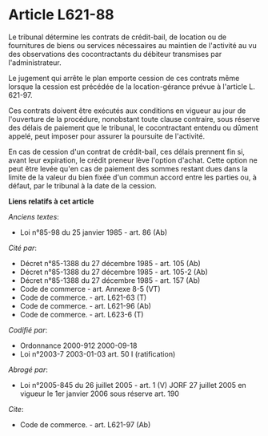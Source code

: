 # Article L621-88

Le tribunal détermine les contrats de crédit-bail, de location ou de fournitures de biens ou services nécessaires au maintien
de l'activité au vu des observations des cocontractants du débiteur transmises par l'administrateur.

Le jugement qui arrête le plan emporte cession de ces contrats même lorsque la cession est précédée de la location-gérance
prévue à l'article L. 621-97.

Ces contrats doivent être exécutés aux conditions en vigueur au jour de l'ouverture de la procédure, nonobstant toute clause
contraire, sous réserve des délais de paiement que le tribunal, le cocontractant entendu ou dûment appelé, peut imposer pour
assurer la poursuite de l'activité.

En cas de cession d'un contrat de crédit-bail, ces délais prennent fin si, avant leur expiration, le crédit preneur lève
l'option d'achat. Cette option ne peut être levée qu'en cas de paiement des sommes restant dues dans la limite de la valeur
du bien fixée d'un commun accord entre les parties ou, à défaut, par le tribunal à la date de la cession.

**Liens relatifs à cet article**

_Anciens textes_:

  - Loi n°85-98 du 25 janvier 1985 - art. 86 (Ab)

_Cité par_:

  - Décret n°85-1388 du 27 décembre 1985 - art. 105 (Ab)
  - Décret n°85-1388 du 27 décembre 1985 - art. 105-2 (Ab)
  - Décret n°85-1388 du 27 décembre 1985 - art. 157 (Ab)
  - Code de commerce - art. Annexe 8-5 (VT)
  - Code de commerce. - art. L621-63 (T)
  - Code de commerce. - art. L621-96 (Ab)
  - Code de commerce. - art. L623-6 (T)

_Codifié par_:

  - Ordonnance 2000-912 2000-09-18
  - Loi n°2003-7 2003-01-03 art. 50 I (ratification)

_Abrogé par_:

  - Loi n°2005-845 du 26 juillet 2005 - art. 1 (V) JORF 27 juillet 2005 en vigueur le 1er janvier 2006 sous réserve art. 190

_Cite_:

  - Code de commerce. - art. L621-97 (Ab)
